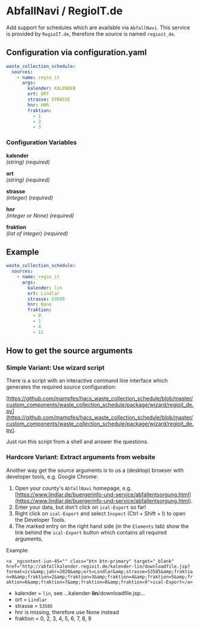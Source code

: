 # AbfallNavi / RegioIT.de

Add support for schedules which are available via `AbfallNavi`. This service is provided by `RegioIT.de`, therefore the source is named `regioit_de`.

## Configuration via configuration.yaml

```yaml
waste_collection_schedule:
  sources:
    - name: regio_it
      args:
        kalender: KALENDER
        ort: ORT
        strasse: STRASSE
        hnr: HNR
        fraktion:
          - 1
          - 2
          - 3
```

### Configuration Variables

**kalender**<br>
*(string) (required)*

**ort**<br>
*(string) (required)*

**strasse**<br>
*(integer) (required)*

**hnr**<br>
*(integer or None) (required)*

**fraktion**<br>
*(list of integer) (required)*

## Example

```yaml
waste_collection_schedule:
  sources:
    - name: regio_it
      args:
        kalender: lin
        ort: Lindlar
        strasse: 53585
        hnr: None
        fraktion:
          - 0
          - 1
          - 4
          - 11
```

## How to get the source arguments

### Simple Variant: Use wizard script

There is a script with an interactive command line interface which generates the required source configuration:

[https://github.com/mampfes/hacs_waste_collection_schedule/blob/master/custom_components/waste_collection_schedule/package/wizard/regioit_de.py](https://github.com/mampfes/hacs_waste_collection_schedule/blob/master/custom_components/waste_collection_schedule/package/wizard/regioit_de.py).

Just run this script from a shell and answer the questions.

### Hardcore Variant: Extract arguments from website

Another way get the source arguments is to us a (desktop) browser with developer tools, e.g. Google Chrome:

1. Open your county's `AbfallNavi` homepage, e.g. [https://www.lindlar.de/buergerinfo-und-service/abfallentsorgung.html](https://www.lindlar.de/buergerinfo-und-service/abfallentsorgung.html).
2. Enter your data, but don't click on `ical-Export` so far!
3. Right click on `ical-Export` and select `Inspect` (Ctrl + Shift + I) to open the Developer Tools.
4. The marked entry on the right hand side (in the `Elements` tab) show the link behind the `ical-Export` button which contains all required arguments.

Example:

`<a _ngcontent-iun-45="" class="btn btn-primary" target="_blank" href="http://abfallkalender.regioit.de/kalender-lin/downloadfile.jsp?format=ics&amp;jahr=2020&amp;ort=Lindlar&amp;strasse=53585&amp;fraktion=0&amp;fraktion=2&amp;fraktion=3&amp;fraktion=4&amp;fraktion=5&amp;fraktion=6&amp;fraktion=7&amp;fraktion=8&amp;fraktion=9">ical-Export</a>`

- kalender = `lin`, see ...kalender-**lin**/downloadfile.jsp...
- ort = `Lindlar`
- strasse = `53585`
- hnr is missing, therefore use None instead
- fraktion = 0, 2, 3, 4, 5, 6, 7, 8, 9
